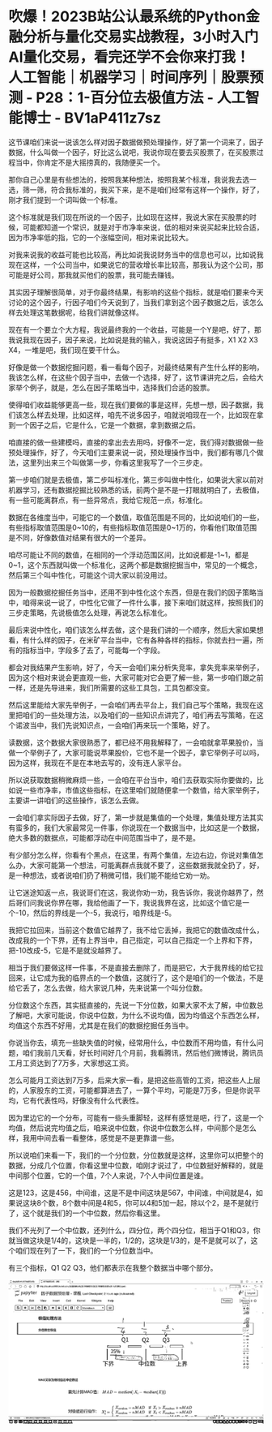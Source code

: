 # 吹爆！2023B站公认最系统的Python金融分析与量化交易实战教程，3小时入门AI量化交易，看完还学不会你来打我！人工智能｜机器学习｜时间序列｜股票预测 - P28：1-百分位去极值方法 - 人工智能博士 - BV1aP411z7sz

这节课咱们来说一说该怎么样对因子数据做预处理操作，好了第一个词来了，因子数据，什么叫做一个因子，好比这么说吧，我说你现在要去买股票了，在买股票过程当中，你肯定不是大摇捞真的，我随便买一个。

那你自己心里是有些想法的，按照我某种想法，按照我某个标准，我说我去选一选，筛一筛，符合我标准的，我买下来，是不是咱们经常有这样一个操作，好了，刚才我们提到一个词叫做一个标准。

这个标准就是我们现在所说的一个因子，比如现在这样，我说大家在买股票的时候，可能都知道一个常识，就是对于市净率来说，低的相对来说买起来比较合适，因为市净率低的指，它的一个涨幅空间，相对来说比较大。

对我来说我的收益可能也比较高，再比如说我说财务当中的信息也可以，比如说我现在这样，一个公司当中，如果说它的营收增长率比较高，那我认为这个公司，那可能是好公司，那我就买他们的股票，我可能去赚钱。

其实因子理解很简单，对于你最终结果，有影响的这些个指标，就是咱们要来今天讨论的这个因子，行因子咱们今天说到了，当我们拿到这个因子数据之后，该怎么样去处理这笔数据呢，给我们讲就像这样。

现在有一个要立个大方程，我说最终我的一个收益，可能是一个Y是吧，好了，那我说我现在因子，因子来说，比如说是我的输入，我说这因子有挺多，X1 X2 X3 X4，一堆是吧，我们现在要干什么。

好像是做一个数据挖掘问题，看一看每个因子，对最终结果有产生什么样的影响，我该怎么样，在这些个因子当中，去做一个选择，好了，这节课讲完之后，会给大家举个例子，就是，怎么在因子策略当中，选择我们合适的股票。

使得咱们收益能够更高一些，现在我们要做的事是这样，先想一想，因子数据，我们该怎么样去处理，比如这样，咱先不说多因子，咱就说咱现在一个，比如现在拿到一个因子之后，它是什么，它是一个数据，拿到数据之后。

咱直接的做一些建模吗，直接的拿出去去用吗，好像不一定，我们得对数据做一些预处理操作，好了，今天咱们主要来说一说，预处理操作当中，我们都有哪几个做法，这里列出来三个叫做第一步，你看这里我写了一个三步走。

第一步咱们就是去极值，第二步叫标准化，第三步叫做中性化，如果说大家以前对机器学习，还有数据挖掘比较熟悉的话，前两个是不是一打眼就明白了，去极值，有一些可能离群点，有一些异常点，我给它规范一点，标准化。

数据在各维度当中，可能它的一个数值，取值范围是不同的，比如说咱们的一些，有些指标取值范围是0~10的，有些指标取值范围是0~1万的，你看他们取值范围是不同，好像数值对结果有很大的一个差异。

咱尽可能让不同的数值，在相同的一个浮动范围区间，比如说都是-1~1，都是0~1，这个东西就叫做一个标准化，这两个都是数据挖掘当中，常见的一个概念，然后第三个叫中性化，可能这个词大家以前没用过。

因为一般数据挖掘任务当中，还用不到中性化这个东西，但是在我们的因子策略当中，咱得来说一说了，中性化它做了一件什么事，接下来咱们就这样，按照我们的三步走策略，先说极值怎么处理，再说怎么标准化。

最后来说中性化，咱们该怎么样去做，这个是我们讲的一个顺序，然后大家如果想看，有什么样的因子，在米矿平台当中，它有各种各样的指标，你就去扫一遍，所有的指标当中，字段多了去了，可能每一个字段。

都会对我结果产生影响，好了，今天一会咱们来分析失竞率，拿失竞率来举例子，因为这个相对来说会更直观一些，大家可能对它会更了解一些，第一步咱们跟之前一样，还是先导进来，我们所需要的这些工具包，工具包都没变。

然后这里能给大家先举例子，一会咱们再去平台上，我们自己写个策略，我现在这里把咱们的一些处理方法，以及咱们的一些知识点讲完了，咱们再去写策略，在这个诺波当中，我们先说知识点，一会咱们再来玩一个策略，好了。

读数据，这个数据大家很熟悉了，都已经不用我解释了，一会咱就拿苹果股价，当做一个举例子了，大家可能说苹果股价，它也不是一个因子，拿它举例子可以吗，因为这样，我现在不是在本地去写的，没有连人家平台。

所以说获取数据稍微麻烦一些，一会咱在平台当中，咱们去获取实际你要做的，比如说一些市净率，市值这些指标，在这里咱们就随便拿一个数值，给大家举例子，主要讲一讲咱们的这些操作，该怎么去做。

一会咱们拿实际因子去做，好了，第一步就是集值的一个处理，集值处理方法其实有蛮多的，我们大家最常见一件事，你说现在一个数据当中，比如这是一个数据，绝大多数的数据点，可能都浮动在中间范围当中了，是不是。

有少部分怎么样，你看有个黑点，在这里，有两个集值，左边右边，你说对集值怎么办，大家可能第一个想法，可能离群点我就不要了，这些数据我就全扔了，好，是一种想法，或者说咱们扔了稍微可惜，我们能不能给它劝一劝。

让它迷途知返一点，我说哥们在这，我说你劝一劝，我告诉你，我说你越界了，然后哥们问我说你界在哪，我给他画了一下，我说我界在这，比如这个值它是一个-10，然后的界线是一个-5，我说行，咱界线是-5。

我把它拉回来，当前这个数值它越界了，我不给它丢掉，我把它的数值改成什么，改成我的一个下界，还有上界当中，自己指定，可以自己指定一个上界和下界，把-10改成-5，它是不是就没越界了。

相当于我们要做这样一件事，不是直接去删除了，而是把它，大于我界线的给它拉回来，让它成为我的临界点的一个数值，这就行了，这个是咱们的一个做法，不是给它丢了，怎么去做，给大家说几种，先来说第一个叫分位数。

分位数这个东西，其实挺直接的，先说一下分位数，如果大家不太了解，中位数总了解吧，大家可能说，你说中位数，为什么不说均值，因为均值这个东西怎么样，均值这个东西不好用，尤其是在我们的数据挖掘任务当中。

你说当你去，填充一些缺失值的时候，经常用什么，中位数而不用均值，有什么问题，咱们我前几天看，好长时间好几个月前，我看腾讯，然后他们微博说，腾讯员工月工资达到了7万多，大家想这工资。

怎么可能月工资达到7万多，后来大家一看，是把这些高管的工资，把这些人上层的，人家股东的工资，可能都算进去了，一算个平均，可能是7万多，但是你说平均，它有代表性吗，好像没有什么代表性。

因为里边它的一个分布，可能有一些头重脚轻，这样有感觉是吧，行了，这是一个均值，然后说完均值之后，咱来说中位数，你说中位数怎么样，中间那个是怎么样，我用中间去看一看整体，感觉是不是更靠谱一些。

所以说咱们来看一下，我们的一个分位数，分位数就是这样，这里你可以把整个的数据，分成几个位置，你看这里中位数，咱刚才说过了，中位数挺好解释的，就是中间那个位置，它的一个值，7个人来说，7个人中间位置是谁。

这是123，这是456，中间谁，这是不是中间这块是567，中间谁，中间就是4，如果说这块8个数，8个数中间是4和5，你可以4和5加一起，除以个2，是不是就行了，这个就是我们的一个中位数，然后你看这里。

我们不光列了一个中位数，还列什么，四分位，两个四分位，相当于Q1和Q3，你就当做这块是1/4的，这块是一半的，1/2的，这块是1/3的，是不是就可以了，这个咱们现在列了一下，我们的一个分位数当中。

有三个指标，Q1 Q2 Q3，他们都表示在我整个数据当中哪个部分。

![](img/e4d33ae9e5c6733e9e68dffa98da0009_1.png)